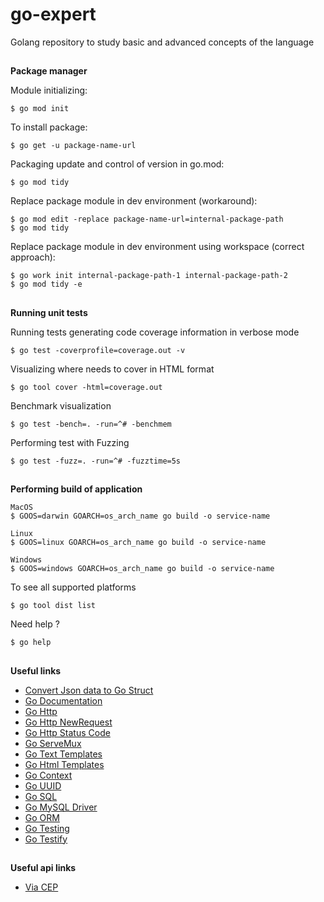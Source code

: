 # go-expert
Golang repository to study basic and advanced concepts of the language

##

**Package manager**

Module initializing:
```
$ go mod init
```

To install package:
```
$ go get -u package-name-url
```

Packaging update and control of version in go.mod:
```
$ go mod tidy
```

Replace package module in dev environment (workaround):
```
$ go mod edit -replace package-name-url=internal-package-path
$ go mod tidy
```

Replace package module in dev environment using workspace (correct approach):
```
$ go work init internal-package-path-1 internal-package-path-2
$ go mod tidy -e
```

##

**Running unit tests**

Running tests generating code coverage information in verbose mode
```
$ go test -coverprofile=coverage.out -v
```

Visualizing where needs to cover in HTML format
```
$ go tool cover -html=coverage.out
```

Benchmark visualization
```
$ go test -bench=. -run=^# -benchmem
```

Performing test with Fuzzing
```
$ go test -fuzz=. -run=^# -fuzztime=5s
```

##
**Performing build of application**

```
MacOS
$ GOOS=darwin GOARCH=os_arch_name go build -o service-name

Linux
$ GOOS=linux GOARCH=os_arch_name go build -o service-name

Windows
$ GOOS=windows GOARCH=os_arch_name go build -o service-name
```

To see all supported platforms
```
$ go tool dist list
```

Need help ?
```
$ go help
```

##

**Useful links**
- [Convert Json data to Go Struct](https://transform.tools/json-to-go)
- [Go Documentation](https://go.dev/doc/)
- [Go Http](https://pkg.go.dev/net/http)
- [Go Http NewRequest](https://pkg.go.dev/net/http#NewRequest)
- [Go Http Status Code](https://go.dev/src/net/http/status.go)
- [Go ServeMux](https://pkg.go.dev/net/http#ServeMux)
- [Go Text Templates](https://pkg.go.dev/text/template)
- [Go Html Templates](https://pkg.go.dev/html/template)
- [Go Context](https://pkg.go.dev/context)
- [Go UUID](https://pkg.go.dev/github.com/google/uuid)
- [Go SQL](https://pkg.go.dev/database/sql)
- [Go MySQL Driver](https://github.com/go-sql-driver/mysql)
- [Go ORM](https://gorm.io/docs/index.html)
- [Go Testing](https://pkg.go.dev/testing)
- [Go Testify](https://github.com/stretchr/testify)


##

**Useful api links**
- [Via CEP](https://viacep.com.br/)
